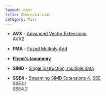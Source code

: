```yaml
---
layout: post
title: Abbreviations
category: Misc
---
```


* **AVX** - [Advanced Vector Extensions](https://en.wikipedia.org/wiki/Advanced_Vector_Extensions)  
  AVX2

* **FMA** - [Fused Multiply Add](https://en.wikipedia.org/wiki/FMA_instruction_set)

* [**Flynn's taxonomy**](https://en.wikipedia.org/wiki/Flynn%27s_taxonomy)

* **SIMD** - [Single instruction, multiple data](https://en.wikipedia.org/wiki/SIMD)

* **SSE4** - [Streaming SIMD Extensions 4](https://en.wikipedia.org/wiki/SSE4), [SSE](https://en.wikipedia.org/wiki/Streaming_SIMD_Extensions)     
  SSE4.1  
  SSE4.2
